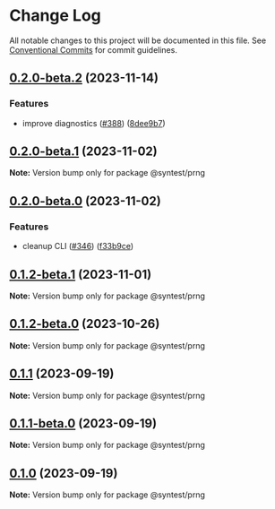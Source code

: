 # Change Log

All notable changes to this project will be documented in this file.
See [Conventional Commits](https://conventionalcommits.org) for commit guidelines.

## [0.2.0-beta.2](https://github.com/syntest-framework/syntest-framework/compare/@syntest/prng@0.2.0-beta.1...@syntest/prng@0.2.0-beta.2) (2023-11-14)

### Features

- improve diagnostics ([#388](https://github.com/syntest-framework/syntest-framework/issues/388)) ([8dee9b7](https://github.com/syntest-framework/syntest-framework/commit/8dee9b7c266fc54908c896220084729ac8b2ffe3))

## [0.2.0-beta.1](https://github.com/syntest-framework/syntest-framework/compare/@syntest/prng@0.2.0-beta.0...@syntest/prng@0.2.0-beta.1) (2023-11-02)

**Note:** Version bump only for package @syntest/prng

## [0.2.0-beta.0](https://github.com/syntest-framework/syntest-framework/compare/@syntest/prng@0.1.2-beta.1...@syntest/prng@0.2.0-beta.0) (2023-11-02)

### Features

- cleanup CLI ([#346](https://github.com/syntest-framework/syntest-framework/issues/346)) ([f33b9ce](https://github.com/syntest-framework/syntest-framework/commit/f33b9ce6e3325d77db0bd5177d161e53a6bc1477))

## [0.1.2-beta.1](https://github.com/syntest-framework/syntest-framework/compare/@syntest/prng@0.1.2-beta.0...@syntest/prng@0.1.2-beta.1) (2023-11-01)

**Note:** Version bump only for package @syntest/prng

## [0.1.2-beta.0](https://github.com/syntest-framework/syntest-framework/compare/@syntest/prng@0.1.1...@syntest/prng@0.1.2-beta.0) (2023-10-26)

**Note:** Version bump only for package @syntest/prng

## [0.1.1](https://github.com/syntest-framework/syntest-framework/compare/@syntest/prng@0.1.1-beta.0...@syntest/prng@0.1.1) (2023-09-19)

**Note:** Version bump only for package @syntest/prng

## [0.1.1-beta.0](https://github.com/syntest-framework/syntest-framework/compare/@syntest/prng@0.1.0-beta.2...@syntest/prng@0.1.1-beta.0) (2023-09-19)

**Note:** Version bump only for package @syntest/prng

## [0.1.0](https://github.com/syntest-framework/syntest-framework/compare/@syntest/prng@0.1.0-beta.2...@syntest/prng@0.1.0) (2023-09-19)

**Note:** Version bump only for package @syntest/prng
